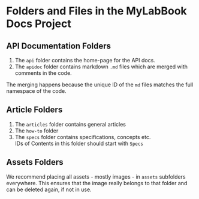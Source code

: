 ﻿
# Folders and Files in the MyLabBook Docs Project

## API Documentation Folders

1. The `api` folder contains the home-page for the API docs. 
1. The `apidoc` folder contains markdown `.md` files which are merged with comments in the code.  


The merging happens because the unique ID of the `md` files matches the full namespace of the code. 

## Article Folders

1. The `articles` folder contains general articles
1. The `how-to` folder
1. The `specs` folder contains specifications, concepts etc.  
	IDs of Contents in this folder should start with `Specs`


## Assets Folders

We recommend placing all assets - mostly images - in `assets` subfolders everywhere. This ensures that the image really belongs to that folder and can be deleted again, if not in use. 